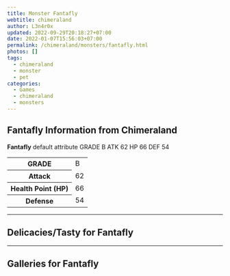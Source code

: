 ```yaml
---
title: Monster Fantafly
webtitle: chimeraland
author: L3n4r0x
updated: 2022-09-29T20:18:27+07:00
date: 2022-01-07T15:56:03+07:00
permalink: /chimeraland/monsters/fantafly.html
photos: []
tags:
  - chimeraland
  - monster
  - pet
categories:
  - Games
  - chimeraland
  - monsters
---
```


<section id="bootstrap-wrapper"><link rel="stylesheet" href="https://rawcdn.githack.com/dimaslanjaka/Web-Manajemen/0c3b5aa1813bd4abcd2c11bf3e37928b15c28664/css/bootstrap-5-3-0-alpha3-wrapper.css"/><h2 id="attribute">Fantafly Information from Chimeraland</h2><p><b>Fantafly</b> default attribute GRADE B ATK 62 HP 66 DEF 54<table><tr><th>GRADE</th><td>B</td></tr><tr><th>Attack</th><td>62</td></tr><tr><th>Health Point (HP)</th><td>66</td></tr><tr><th>Defense</th><td>54</td></tr></table></p><hr/><h2 id="delicacies">Delicacies/Tasty for Fantafly</h2><div class="bg-dark text-light"></div><hr/><div id="gallery"><h2>Galleries for Fantafly</h2><div class="row"></div></div></section>